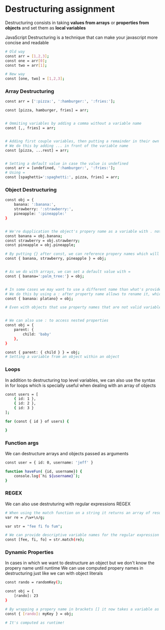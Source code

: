 # Destructuring assignment
Destructuring consists in taking **values from arrays** or **properties from objects** and set them as **local variables**

JavaScript Destructuring is a technique that can make your javascript more concise and readable
```sh
# Old way
const arr = [1,2,3];
const one = arr[0];
const two = arr[1];

# New way
const [one, two] = [1,2,3];
```

### Array Destructuring
```sh
const arr = [':pizza:', ':hamburger:', ':fries:'];

const [pizza, hamburger, fries] = arr;


# Ommiting variables by adding a comma without a variable name
const [,, fries] = arr;


# Adding first couple variables, then putting a remainder in their own array
# We do this by adding ... in front of the variable name
const [pizza, ...rest] = arr; 


# Setting a default value in case the value is undefined
const arr = [undefined, ':hamburger:', ':fries:'];
# Using =
const [spaghetti=':spaghetti:', pizza, fries] = arr;
```

### Object Destructuring
```sh
const obj = {
	banana: ':banana:',
	strawberry: ':strawberry:',
	pineapple: ':pineapple:'
}


# We're dupplication the object's propery name as a variable with . notation
const banana = obj.banana;
const strawberry = obj.strawberry;
const pineapple = obj.pineapple;

# By putting {} after const, we can reference propery names which will automatically become local variables
const { banana, strawberry, pineapple } = obj;


# As we do with arrays, we can set a default value with =
const { banana=':palm_tree:'} = obj;


# In some cases we may want to use a different name than what's provided on the object itself
# We do this by using a : after property name allows to rename it, which is super useful when dealing with name collisions
const { banana: platano} = obj;

# Even with objects that use property names that are not valid variable names


# We can also use : to access nested properties
const obj = {
	parent: {
		child: 'baby'
	},
}

const { parent: { child } } = obj;
# Setting a variable from an object within an object
```


### Loops
In addition to destructuring top level variables, we can also use the syntax in for loops
which is specially useful when dealing with an array of objects
```sh
const users = [
	{ id: 1 },
	{ id: 2 },
	{ id: 3 }
];

for (const { id } of users) {

}
```

### Function args
We can destructure arrays and objects passed as arguments
```sh
const user = { id: 0, username: 'jeff' }

function haveFun( {id, username}) {
	console.log(`hi ${username}`);
}
```


### REGEX
We can also use destruturing with regular expressions REGEX
```sh
# When using the match function on a string it returns an array of results
var re = /\w+\s/g;

var str = "fee fi fo fum";

# We can provide descriptive variable names for the regular expression matches
const [fee, fi, fo] = str.match(re);
```


### Dynamic Properties
In cases in which we want to destructure an object but we don't know the propery name until runtime
We can use computed propery names in destructuring just like we can with object literals
```sh
const rando = randomKey();

const obj = {
	[rando]: 23
}

# By wrapping a propery name in brackets [] it now takes a variable as its value instead of a static name
const { [rando]: myKey } = obj;

# It's computed as runtime!
```